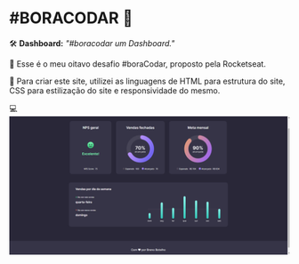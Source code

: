 # #BORACODAR 👾

🛠 **Dashboard:** _"#boracodar um Dashboard."_

📌 Esse é o meu oitavo desafio #boraCodar, proposto pela Rocketseat.

📝 Para criar este site, utilizei as linguagens de HTML para estrutura do site, CSS para estilização do site e responsividade do mesmo. 

💻 ![..](./print-site/print.png)

